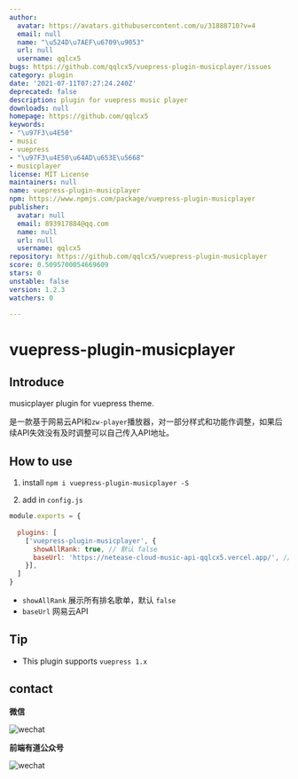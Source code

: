 ```yaml
---
author:
  avatar: https://avatars.githubusercontent.com/u/31888710?v=4
  email: null
  name: "\u524D\u7AEF\u6709\u9053"
  url: null
  username: qqlcx5
bugs: https://github.com/qqlcx5/vuepress-plugin-musicplayer/issues
category: plugin
date: '2021-07-11T07:27:24.240Z'
deprecated: false
description: plugin for vuepress music player
downloads: null
homepage: https://github.com/qqlcx5
keywords:
- "\u97F3\u4E50"
- music
- vuepress
- "\u97F3\u4E50\u64AD\u653E\u5668"
- musicplayer
license: MIT License
maintainers: null
name: vuepress-plugin-musicplayer
npm: https://www.npmjs.com/package/vuepress-plugin-musicplayer
publisher:
  avatar: null
  email: 893917884@qq.com
  name: null
  url: null
  username: qqlcx5
repository: https://github.com/qqlcx5/vuepress-plugin-musicplayer
score: 0.5095700054669609
stars: 0
unstable: false
version: 1.2.3
watchers: 0

---
```


# vuepress-plugin-musicplayer

## Introduce

musicplayer plugin for vuepress theme.

是一款基于网易云API和`zw-player`播放器，对一部分样式和功能作调整，如果后续API失效没有及时调整可以自己传入API地址。

## How to use

1. install `npm i vuepress-plugin-musicplayer -S`

2. add in `config.js`

```js
module.exports = {
  
  plugins: [
    ['vuepress-plugin-musicplayer', {
      showAllRank: true, // 默认 false
      baseUrl: 'https://netease-cloud-music-api-qqlcx5.vercel.app/', // 默认
    }],
  ]
}
```
-  `showAllRank` 展示所有排名歌单，默认 `false`
-  `baseUrl` 网易云API

## Tip

- This plugin supports `vuepress 1.x`

## contact

**微信**

![wechat](https://cdn.jsdelivr.net/gh/qqlcx5/figure-bed@v1.0.0/image/wechat.jpeg)

**前端有道公众号**

![wechat](https://cdn.jsdelivr.net/gh/qqlcx5/figure-bed@v1.0.0/image/public.jpg)
